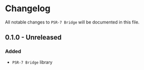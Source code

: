 # Changelog

All notable changes to `PSR-7 Bridge` will be documented in this file.

## 0.1.0 - Unreleased

### Added
- `PSR-7 Bridge` library